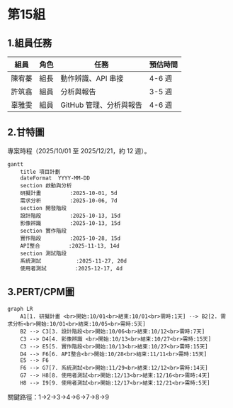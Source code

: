 # 第15組
 
## 1.組員任務

| 組員   | 角色 | 任務                                                                 | 預估時間 |
|--------|------|--------------------------------------------------------------------------|----------|
| 陳宥蓁 | 組長 | 動作辨識、API 串接 | 4-6 週   | 
| 許筑翕 | 組員 | 分析與報告 | 3-5 週   | 
| 辜雅雯 | 組員 | GitHub 管理、分析與報告 | 4-6 週   |

## 2.甘特圖

專案時程（2025/10/01 至 2025/12/21，約 12 週）。

```mermaid
gantt
    title 項目計劃
    dateFormat  YYYY-MM-DD
    section 啟動與分析
    研擬計畫         :2025-10-01, 5d
    需求分析         :2025-10-06, 7d
    section 開發階段
    設計階段         :2025-10-13, 15d
    影像辨識         :2025-10-13, 15d
    section 實作階段
    實作階段         :2025-10-28, 15d
    API整合         :2025-11-13, 14d
    section 測試階段
    系統測試           :2025-11-27, 20d
    使用者測試         :2025-12-17, 4d
```


## 3.PERT/CPM圖

```mermaid
graph LR
    A1[1. 研擬計畫 <br>開始:10/01<br>結束:10/01<br>需時:1天] --> B2[2. 需求分析<br>開始:10/01<br>結束:10/05<br>需時:5天]
    B2 --> C3[3. 設計階段<br>開始:10/06<br>結束:10/12<br>需時:7天]
    C3 --> D4[4. 影像辨識 <br>開始:10/13<br>結束:10/27<br>需時:15天]
    C3 --> E5[5. 實作階段<br>開始:10/13<br>結束:10/27<br>需時:15天]
    D4 --> F6[6. API整合<br>開始:10/28<br>結束:11/11<br>需時:15天]
    E5 --> F6
    F6 --> G7[7. 系統測試<br>開始:11/29<br>結束:12/12<br>需時:14天]
    G7 --> H8[8. 使用者測試<br>開始:12/13<br>結束:12/16<br>需時:4天]
    H8 --> I9[9. 使用者測試<br>開始:12/17<br>結束:12/21<br>需時:5天]
```




關鍵路徑：1->2->3->4->6->7->8->9

